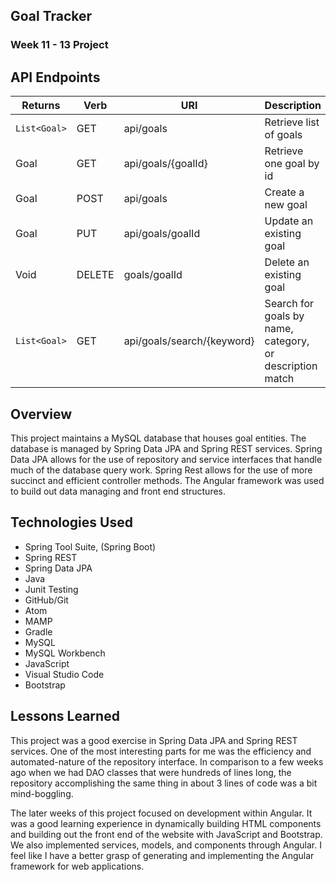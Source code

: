 ## Goal Tracker

### Week 11 - 13 Project

## API Endpoints

| Returns | Verb | URI | Description |
|---------|------|-----|-------------|
| `List<Goal>` | GET | api/goals | Retrieve list of goals |
| Goal | GET | api/goals/{goalId} | Retrieve one goal by id |
| Goal | POST | api/goals | Create a new goal |
| Goal | PUT | api/goals/goalId | Update an existing goal |
| Void | DELETE | goals/goalId | Delete an existing goal |
| `List<Goal>` | GET | api/goals/search/{keyword} | Search for goals by name, category, or description match |

## Overview

This project maintains a MySQL database that houses goal entities. The database is managed by Spring Data JPA and Spring REST services. Spring Data JPA allows for the use of repository and service interfaces that handle much of the database query work. Spring Rest allows for the use of more succinct and efficient controller methods. The Angular framework was used to build out data managing and front end structures.

## Technologies Used

- Spring Tool Suite, (Spring Boot)
- Spring REST
- Spring Data JPA
- Java
- Junit Testing
- GitHub/Git
- Atom
- MAMP
- Gradle
- MySQL
- MySQL Workbench
- JavaScript
- Visual Studio Code
- Bootstrap

## Lessons Learned

This project was a good exercise in Spring Data JPA and Spring REST services. One of the most interesting parts for me was the efficiency and automated-nature of the repository interface. In comparison to a few weeks ago when we had DAO classes that were hundreds of lines long, the repository accomplishing the same thing in about 3 lines of code was a bit mind-boggling.

The later weeks of this project focused on development within Angular. It was a good learning experience in dynamically building HTML components and building out the front end of the website with JavaScript and Bootstrap. We also implemented services, models, and components through Angular. I feel like I have a better grasp of generating and implementing the Angular framework for web applications.
